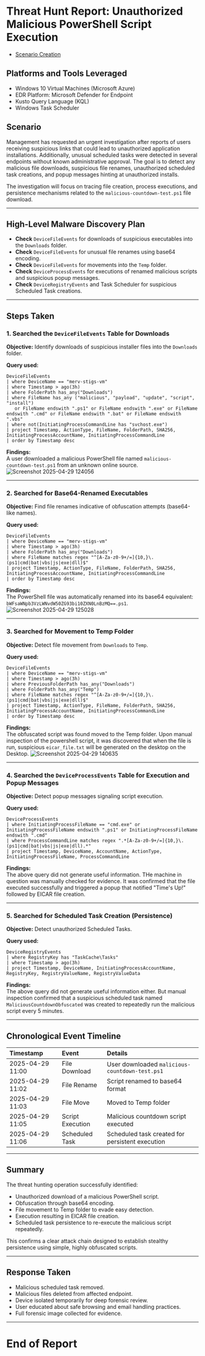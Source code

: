 
# Threat Hunt Report: Unauthorized Malicious PowerShell Script Execution

- [Scenario Creation](https://github.com/mervintab/threat-hunting-scenarios/blob/main/assets/Create-Malicious-link-malware.md)

## Platforms and Tools Leveraged

- Windows 10 Virtual Machines (Microsoft Azure)
- EDR Platform: Microsoft Defender for Endpoint
- Kusto Query Language (KQL)
- Windows Task Scheduler

## Scenario

Management has requested an urgent investigation after reports of users receiving suspicious links that could lead to unauthorized application installations. Additionally, unusual scheduled tasks were detected in several endpoints without known administrative approval. The goal is to detect any malicious file downloads, suspicious file renames, unauthorized scheduled task creations, and popup messages hinting at unauthorized installs.

The investigation will focus on tracing file creation, process executions, and persistence mechanisms related to the `malicious-countdown-test.ps1` file download.

---

## High-Level Malware Discovery Plan

- **Check** `DeviceFileEvents` for downloads of suspicious executables into the `Downloads` folder.
- **Check** `DeviceFileEvents` for unusual file renames using base64 encoding.
- **Check** `DeviceFileEvents` for movements into the `Temp` folder.
- **Check** `DeviceProcessEvents` for executions of renamed malicious scripts and suspicious popup messages.
- **Check** `DeviceRegistryEvents` and Task Scheduler for suspicious Scheduled Task creations.

---

## Steps Taken

### 1. Searched the `DeviceFileEvents` Table for Downloads

**Objective:** Identify downloads of suspicious installer files into the `Downloads` folder.

**Query used:**
```kql
DeviceFileEvents
| where DeviceName == "merv-stigs-vm"
| where Timestamp > ago(3h)
| where FolderPath has_any("Downloads")
| where FileName has_any ("malicious", "payload", "update", "script", "install")
   or FileName endswith ".ps1" or FileName endswith ".exe" or FileName endswith ".cmd" or FileName endswith ".bat" or FileName endswith ".vbs"
| where not(InitiatingProcessCommandLine has "svchost.exe")
| project Timestamp, ActionType, FileName, FolderPath, SHA256, InitiatingProcessAccountName, InitiatingProcessCommandLine
| order by Timestamp desc
```

**Findings:**  
A user downloaded a malicious PowerShell file named `malicious-countdown-test.ps1` from an unknown online source.
![Screenshot 2025-04-29 124056](https://github.com/user-attachments/assets/d873154c-c17c-42ba-8615-f3ab1be76d4f)

---

### 2. Searched for Base64-Renamed Executables

**Objective:** Find file renames indicative of obfuscation attempts (base64-like names).

**Query used:**
```kql
DeviceFileEvents
| where DeviceName == "merv-stigs-vm"
| where Timestamp > ago(3h)
| where FolderPath has_any("Downloads")
| where FileName matches regex "^[A-Za-z0-9+/=]{10,}\.(ps1|cmd|bat|vbs|js|exe|dll)$"
| project Timestamp, ActionType, FileName, FolderPath, SHA256, InitiatingProcessAccountName, InitiatingProcessCommandLine
| order by Timestamp desc
```

**Findings:**  
The PowerShell file was automatically renamed into its base64 equivalent: `bWFsaWNpb3VzLWNvdW50ZG93bi10ZXN0LnBzMQ==.ps1`. 
![Screenshot 2025-04-29 125028](https://github.com/user-attachments/assets/34c16d51-3e25-4c62-8125-a5b73e5b3b64)

---

### 3. Searched for Movement to Temp Folder

**Objective:** Detect file movement from `Downloads` to `Temp`.

**Query used:**
```kql
DeviceFileEvents
| where DeviceName == "merv-stigs-vm"
| where Timestamp > ago(3h)
| where PreviousFolderPath has_any("Downloads")
| where FolderPath has_any("Temp")
| where FileName matches regex "^[A-Za-z0-9+/=]{10,}\.(ps1|cmd|bat|vbs|js|exe|dll)$"
| project Timestamp, ActionType, FileName, FolderPath, SHA256, InitiatingProcessAccountName, InitiatingProcessCommandLine
| order by Timestamp desc
```

**Findings:**  
The obfuscated script was found moved to the Temp folder. Upon manual inspection of the powershell script, it was discovered that when the file is run, suspicious `eicar_file.txt` will be generated on the desktop on the Desktop.
![Screenshot 2025-04-29 140635](https://github.com/user-attachments/assets/fa772d4a-f189-49bf-b6c1-e2bebdaecbaf)

---

### 4. Searched the `DeviceProcessEvents` Table for Execution and Popup Messages

**Objective:** Detect popup messages signaling script execution.

**Query used:**
```kql
DeviceProcessEvents
| where InitiatingProcessFileName == "cmd.exe" or InitiatingProcessFileName endswith ".ps1" or InitiatingProcessFileName endswith ".cmd"
| where ProcessCommandLine matches regex ".*[A-Za-z0-9+/=]{10,}\.(ps1|cmd|bat|vbs|js|exe|dll).*"
| project Timestamp, DeviceName, AccountName, ActionType, InitiatingProcessFileName, ProcessCommandLine
```

**Findings:**  
The above query did not generate useful information. THe machine in question was manually checked for evidence. It was confirmed that the file executed successfully and triggered a popup that notified "Time's Up!" followed by EICAR file creation.

---

### 5. Searched for Scheduled Task Creation (Persistence)

**Objective:** Detect unauthorized Scheduled Tasks.

**Query used:**
```kql
DeviceRegistryEvents
| where RegistryKey has "TaskCache\Tasks"
| where Timestamp > ago(3h)
| project Timestamp, DeviceName, InitiatingProcessAccountName, RegistryKey, RegistryValueName, RegistryValueData
```

**Findings:**  
The above query did not generate useful information either. But manual inspection confirmed that a suspicious scheduled task named `MaliciousCountdownObfuscated` was created to repeatedly run the malicious script every 5 minutes.

---

## Chronological Event Timeline

| **Timestamp** | **Event**           | **Details**                                      |
|:--------------|:---------------------|:-------------------------------------------------|
| 2025-04-29 11:00 | File Download    | User downloaded `malicious-countdown-test.ps1`  |
| 2025-04-29 11:02 | File Rename      | Script renamed to base64 format                 |
| 2025-04-29 11:03 | File Move        | Moved to Temp folder                            |
| 2025-04-29 11:05 | Script Execution | Malicious countdown script executed             |
| 2025-04-29 11:06 | Scheduled Task   | Scheduled task created for persistent execution |

---

## Summary

The threat hunting operation successfully identified:

- Unauthorized download of a malicious PowerShell script.
- Obfuscation through base64 encoding.
- File movement to Temp folder to evade easy detection.
- Execution resulting in EICAR file creation.
- Scheduled task persistence to re-execute the malicious script repeatedly.

This confirms a clear attack chain designed to establish stealthy persistence using simple, highly obfuscated scripts.

---

## Response Taken

- Malicious scheduled task removed.
- Malicious files deleted from affected endpoint.
- Device isolated temporarily for deep forensic review.
- User educated about safe browsing and email handling practices.
- Full forensic image collected for evidence.

---

# End of Report
